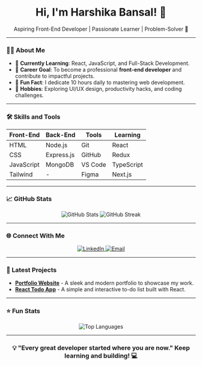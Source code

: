 <h1 align="center">Hi, I'm Harshika Bansal! 👋</h1>

<p align="center">
Aspiring Front-End Developer | Passionate Learner | Problem-Solver 🚀
</p>

---

### 👩‍💻 About Me

- 🌱 **Currently Learning**: React, JavaScript, and Full-Stack Development.
- 💼 **Career Goal**: To become a professional **front-end developer** and contribute to impactful projects.
- 🌟 **Fun Fact**: I dedicate 10 hours daily to mastering web development.
- 🧠 **Hobbies**: Exploring UI/UX design, productivity hacks, and coding challenges.

---

### 🛠️ Skills and Tools

| Front-End  | Back-End   | Tools       | Learning    |
|------------|------------|-------------|-------------|
| HTML       | Node.js    | Git         | React       |
| CSS        | Express.js | GitHub      | Redux       |
| JavaScript | MongoDB    | VS Code     | TypeScript  |
| Tailwind   | -          | Figma       | Next.js     |

---

### 📈 GitHub Stats

<p align="center">
  <img src="https://github-readme-stats.vercel.app/api?username=harshikab2112&show_icons=true&theme=radical" alt="GitHub Stats" />
  <img src="https://github-readme-streak-stats.herokuapp.com?user=harshikab2112&theme=radical" alt="GitHub Streak" />
</p>

---

### 🌐 Connect With Me

<p align="center">
  <a href="https://www.linkedin.com/in/your-profile" target="_blank">
    <img src="https://img.shields.io/badge/LinkedIn-%230077B5.svg?style=for-the-badge&logo=linkedin&logoColor=white" alt="LinkedIn" />
  </a>
  <a href="mailto:your-email@example.com" target="_blank">
    <img src="https://img.shields.io/badge/Email-D14836?style=for-the-badge&logo=gmail&logoColor=white" alt="Email" />
  </a>
</p>

---

### 📝 Latest Projects

- [**Portfolio Website**](https://github.com/harshikab2112/portfolio) - A sleek and modern portfolio to showcase my work.
- [**React Todo App**](https://github.com/harshikab2112/react-todo-app) - A simple and interactive to-do list built with React.

---

### ⭐ Fun Stats

<p align="center">
  <img src="https://github-readme-stats.vercel.app/api/top-langs/?username=harshikab2112&layout=compact&theme=radical" alt="Top Languages" />
</p>

---

<h3 align="center">💡 "Every great developer started where you are now." Keep learning and building! 💻</h3>
